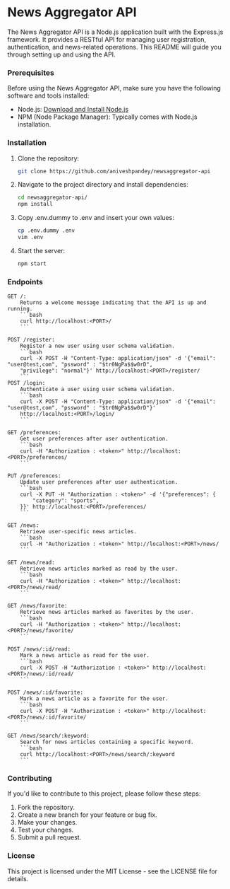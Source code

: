# News Aggregator API

The News Aggregator API is a Node.js application built with the Express.js framework. It provides a RESTful API for managing user registration, authentication, and news-related operations. This README will guide you through setting up and using the API.

### Prerequisites

Before using the News Aggregator API, make sure you have the following software and tools installed:

- Node.js: [Download and Install Node.js](https://nodejs.org/)
- NPM (Node Package Manager): Typically comes with Node.js installation.

### Installation

1. Clone the repository:

   ```bash
   git clone https://github.com/aniveshpandey/newsaggregator-api
   ```

1. Navigate to the project directory and install dependencies:
    
    ```bash
    cd newsaggregator-api/
    npm install
    ```

1. Copy .env.dummy to .env and insert your own values:

    ```bash
    cp .env.dummy .env
    vim .env
    ```

1. Start the server:
    
    ```bash
    npm start
    ```

### Endpoints

    GET /:
        Returns a welcome message indicating that the API is up and running.
        ```bash
        curl http://localhost:<PORT>/
        ```

    POST /register:
        Register a new user using user schema validation.
        ```bash
        curl -X POST -H "Content-Type: application/json" -d '{"email": "user@test,com", "pssword" : "$tr0NgPa$$w0rD", 
        "privilege": "normal"}' http://localhost:<PORT>/register/
        ```
    POST /login:
        Authenticate a user using user schema validation.
        ```bash
        curl -X POST -H "Content-Type: application/json" -d '{"email": "user@test,com", "pssword" : "$tr0NgPa$$w0rD"}' 
        http://localhost:<PORT>/login/
        ```

    GET /preferences:
        Get user preferences after user authentication.
        ```bash
        curl -H "Authorization : <token>" http://localhost:<PORT>/preferences/
        ```

    PUT /preferences:
        Update user preferences after user authentication.
        ```bash
        curl -X PUT -H "Authorization : <token>" -d '{"preferences": {
            "category": "sports",
        }}' http://localhost:<PORT>/preferences/
        ```

    GET /news:
        Retrieve user-specific news articles.
        ```bash
        curl -H "Authorization : <token>" http://localhost:<PORT>/news/
        ```
        
    GET /news/read:
        Retrieve news articles marked as read by the user.
        ```bash
        curl -H "Authorization : <token>" http://localhost:<PORT>/news/read/
        ```
 
    GET /news/favorite:
        Retrieve news articles marked as favorites by the user.
        ```bash
        curl -H "Authorization : <token>" http://localhost:<PORT>/news/favorite/
        ```
 
    POST /news/:id/read:
        Mark a news article as read for the user.
        ```bash
        curl -X POST -H "Authorization : <token>" http://localhost:<PORT>/news/:id/read/
        ```
 
    POST /news/:id/favorite:
        Mark a news article as a favorite for the user.
        ```bash
        curl -X POST -H "Authorization : <token>" http://localhost:<PORT>/news/:id/favorite/
        ```
 
    GET /news/search/:keyword:
        Search for news articles containing a specific keyword.
        ```bash
        curl http://localhost:<PORT>/news/search/:keyword
        ```

### Contributing

If you'd like to contribute to this project, please follow these steps:

1. Fork the repository.
2. Create a new branch for your feature or bug fix.
3.  Make your changes.
4. Test your changes.
5. Submit a pull request.

### License

This project is licensed under the MIT License - see the LICENSE file for details.
